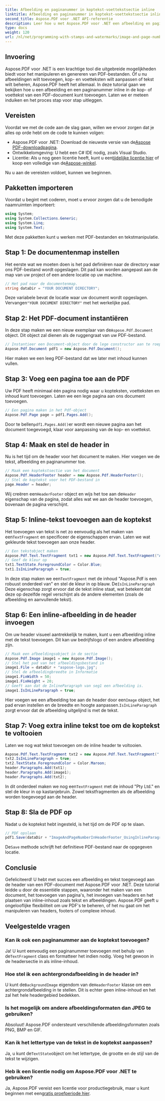 ```yaml
---
title: Afbeelding en paginanummer in koptekst-voettekstsectie inline
linktitle: Afbeelding en paginanummer in koptekst-voettekstsectie inline
second_title: Aspose.PDF voor .NET API-referentie
description: Leer hoe u met Aspose.PDF voor .NET een afbeelding en paginanummer inline in de headersectie van een PDF kunt toevoegen met behulp van deze stapsgewijze handleiding.
type: docs
weight: 120
url: /nl/net/programming-with-stamps-and-watermarks/image-and-page-number-in-header-footer-section-inline/
---
```

## Invoering

Aspose.PDF voor .NET is een krachtige tool die uitgebreide mogelijkheden biedt voor het manipuleren en genereren van PDF-bestanden. Of u nu afbeeldingen wilt toevoegen, kop- en voetteksten wilt aanpassen of tekst wilt beheren, Aspose.PDF heeft het allemaal. In deze tutorial gaan we bekijken hoe u een afbeelding en een paginanummer inline in de kop- of voettekst van een PDF-document kunt toevoegen. Laten we er meteen induiken en het proces stap voor stap uitleggen.

## Vereisten

Voordat we met de code aan de slag gaan, willen we ervoor zorgen dat je alles op orde hebt om de code te kunnen volgen:

-  Aspose.PDF voor .NET: Download de nieuwste versie van de[Aspose PDF-downloadpagina](https://releases.aspose.com/pdf/net/).
- Ontwikkelomgeving: U hebt een C# IDE nodig, zoals Visual Studio.
-  Licentie: Als u nog geen licentie heeft, kunt u een[tijdelijke licentie hier](https://purchase.aspose.com/temporary-license/) of koop een volledige van de[Aspose-winkel](https://purchase.aspose.com/buy).

Nu u aan de vereisten voldoet, kunnen we beginnen.

## Pakketten importeren

Voordat u begint met coderen, moet u ervoor zorgen dat u de benodigde naamruimten importeert:

```csharp
using System;
using System.Collections.Generic;
using System.Linq;
using System.Text;
```

Met deze pakketten kunt u werken met PDF-bestanden en tekstmanipulatie.

## Stap 1: De documentenmap instellen

Het eerste wat we moeten doen is het pad definiëren naar de directory waar ons PDF-bestand wordt opgeslagen. Dit pad kan worden aangepast aan de map van uw project of een andere locatie op uw machine.

```csharp
// Het pad naar de documentenmap.
string dataDir = "YOUR DOCUMENT DIRECTORY";
```

 Deze variabele bevat de locatie waar uw document wordt opgeslagen. Vervangen`"YOUR DOCUMENT DIRECTORY"` met het werkelijke pad.

## Stap 2: Het PDF-document instantiëren

 In deze stap maken we een nieuw exemplaar van de`Aspose.Pdf.Document` object. Dit object zal dienen als de ruggengraat van uw PDF-bestand.

```csharp
// Instantieer een Document-object door de lege constructor aan te roepen
Aspose.Pdf.Document pdf1 = new Aspose.Pdf.Document();
```

Hier maken we een leeg PDF-bestand dat we later met inhoud kunnen vullen.

## Stap 3: Voeg een pagina toe aan de PDF

Uw PDF heeft minimaal één pagina nodig waar u kopteksten, voetteksten en inhoud kunt toevoegen. Laten we een lege pagina aan ons document toevoegen.

```csharp
// Een pagina maken in het Pdf-object
Aspose.Pdf.Page page = pdf1.Pages.Add();
```

 Door te bellen`pdf1.Pages.Add()`er wordt een nieuwe pagina aan het document toegevoegd, klaar voor aanpassing van de kop- en voettekst.

## Stap 4: Maak en stel de header in

Nu is het tijd om de header voor het document te maken. Hier voegen we de tekst, afbeelding en paginanummer toe.

```csharp
// Maak een koptekstsectie van het document
Aspose.Pdf.HeaderFooter header = new Aspose.Pdf.HeaderFooter();
// Stel de koptekst voor het PDF-bestand in
page.Header = header;
```

 Wij creëren een`HeaderFooter` object en wijs het toe aan de`Header` eigenschap van de pagina, zodat alles wat we aan de header toevoegen, bovenaan de pagina verschijnt.

## Stap 5: Inline-tekst toevoegen aan de koptekst

 Het toevoegen van tekst is net zo eenvoudig als het maken van een`TextFragment` en specificeer de eigenschappen ervan. Laten we wat gekleurde tekst toevoegen aan onze header.

```csharp
// Een tekstobject maken
Aspose.Pdf.Text.TextFragment txt1 = new Aspose.Pdf.Text.TextFragment("Aspose.Pdf is a Robust component by");
// Geef de kleur op
txt1.TextState.ForegroundColor = Color.Blue;
txt1.IsInLineParagraph = true;
```

 In deze stap maken we een`TextFragment` met de inhoud "Aspose.Pdf is een robuust onderdeel van" en stel de kleur in op blauw. De`IsInLineParagraph` Deze eigenschap zorgt ervoor dat de tekst inline staat, wat betekent dat deze op dezelfde regel verschijnt als de andere elementen (zoals de afbeelding en aanvullende tekst).

## Stap 6: Een inline-afbeelding in de header invoegen

Om uw header visueel aantrekkelijk te maken, kunt u een afbeelding inline met de tekst toevoegen. Dit kan uw bedrijfslogo of een andere afbeelding zijn.

```csharp
// Maak een afbeeldingsobject in de sectie
Aspose.Pdf.Image image1 = new Aspose.Pdf.Image();
// Stel het pad van het afbeeldingsbestand in
image1.File = dataDir + "aspose-logo.jpg";
// Stel de afbeeldingbreedte in Informatie
image1.FixWidth = 50;
image1.FixHeight = 20;
// Geeft aan dat de InlineParagraph van seg1 een afbeelding is.
image1.IsInLineParagraph = true;
```

 Hier voegen we een afbeelding toe aan de header door een`Image` object, het pad ervan instellen en de breedte en hoogte aanpassen.`IsInLineParagraph` zorgt ervoor dat de afbeelding uitgelijnd is met de tekst.

## Stap 7: Voeg extra inline tekst toe om de koptekst te voltooien

Laten we nog wat tekst toevoegen om de inline header te voltooien.

```csharp
Aspose.Pdf.Text.TextFragment txt2 = new Aspose.Pdf.Text.TextFragment(" Pty Ltd.");
txt2.IsInLineParagraph = true;
txt2.TextState.ForegroundColor = Color.Maroon;
header.Paragraphs.Add(txt1);
header.Paragraphs.Add(image1);
header.Paragraphs.Add(txt2);
```

 In dit onderdeel maken we nog een`TextFragment` met de inhoud "Pty Ltd." en stel de kleur in op kastanjebruin. Zowel tekstfragmenten als de afbeelding worden toegevoegd aan de header.

## Stap 8: Sla de PDF op

Nadat u de koptekst hebt ingesteld, is het tijd om de PDF op te slaan.

```csharp
// PDF opslaan
pdf1.Save(dataDir + "ImageAndPageNumberInHeaderFooter_UsingInlineParagraph_out.pdf");
```

 De`Save` methode schrijft het definitieve PDF-bestand naar de opgegeven locatie.

## Conclusie

Gefeliciteerd! U hebt met succes een afbeelding en tekst toegevoegd aan de header van een PDF-document met Aspose.PDF voor .NET. Deze tutorial leidde u door de essentiële stappen, waaronder het maken van een document, het toevoegen van pagina's, het invoegen van headers en het plaatsen van inline-inhoud zoals tekst en afbeeldingen. Aspose.PDF geeft u ongelooflijke flexibiliteit om uw PDF's te beheren, of het nu gaat om het manipuleren van headers, footers of complexe inhoud. 

## Veelgestelde vragen

### Kan ik ook een paginanummer aan de koptekst toevoegen?
 Ja! U kunt eenvoudig een paginanummer toevoegen met behulp van de`TextFragment` class en formatteer het indien nodig. Voeg het gewoon in de headersectie in als inline-inhoud.

### Hoe stel ik een achtergrondafbeelding in de header in?
 U kunt de`BackgroundImage` eigendom van de`HeaderFooter` klasse om een achtergrondafbeelding in te stellen. Dit is echter geen inline-inhoud en het zal het hele headergebied bedekken.

### Is het mogelijk om andere afbeeldingsformaten dan JPEG te gebruiken?
Absoluut! Aspose.PDF ondersteunt verschillende afbeeldingsformaten zoals PNG, BMP en GIF.

### Kan ik het lettertype van de tekst in de koptekst aanpassen?
 Ja, u kunt de`TextState`object om het lettertype, de grootte en de stijl van de tekst te wijzigen.

### Heb ik een licentie nodig om Aspose.PDF voor .NET te gebruiken?
 Ja, Aspose.PDF vereist een licentie voor productiegebruik, maar u kunt beginnen met een[gratis proefperiode hier](https://releases.aspose.com/).